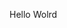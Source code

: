 Hello Wolrd
















































































































































































































































































































































































































































































































































































































































































































































































































































































































































































































































































































































































































































































































































































































































































































































































































































































































































































































































































































































































































































































































































































































































































































































































































































